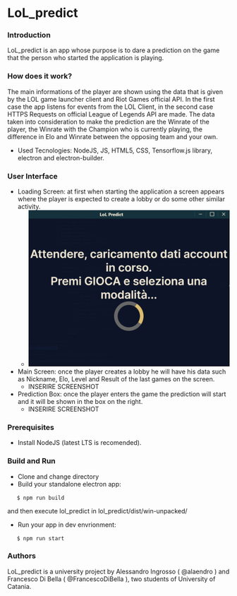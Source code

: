 # LoL_predict
### Introduction
LoL_predict is an app whose purpose is to dare a prediction on the game that the person who started the application is playing.
### How does it work?
The main informations of the player are shown using the data that is given by the LOL game launcher client and Riot Games official API. In the first case the app listens for events from the LOL Client, in the second case HTTPS Requests on official League of Legends API are made.
The data taken into consideration to make the prediction are the Winrate of the player, the Winrate with the Champion who is currently playing, the difference in Elo and Winrate between the opposing team and your own.
* Used Tecnologies: NodeJS, JS, HTML5, CSS, Tensorflow.js library, electron and electron-builder.

### User Interface
* Loading Screen: at first when starting the application a screen appears where the player is expected to create a lobby or do some other similar activity.
  * ![Schermata Caricamento](/docs/lol_p1.PNG)
* Main Screen: once the player creates a lobby he will have his data such as Nickname, Elo, Level and Result of the last games on the screen.
  * INSERIRE SCREENSHOT
* Prediction Box: once the player enters the game the prediction will start and it will be shown in the box on the right.
  * INSERIRE SCREENSHOT
  
### Prerequisites
* Install NodeJS (latest LTS is recomended).

### Build and Run
* Clone and change directory
* Build your standalone electron app:
```
   $ npm run build
```
 and then execute lol_predict in lol_predict/dist/win-unpacked/
 
* Run your app in dev envrionment:
``` 
   $ npm run start
```

### Authors
LoL_predict is a university project by Alessandro Ingrosso ( @alaendro ) and Francesco Di Bella ( @FrancescoDiBella ), two students of University of Catania.
